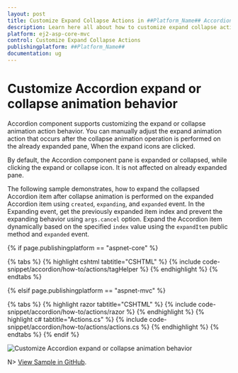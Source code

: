 ```yaml
---
layout: post
title: Customize Expand Collapse Actions in ##Platform_Name## Accordion Component
description: Learn here all about how to customize expand collapse actions in Syncfusion ##Platform_Name## Accordion component of Syncfusion Essential JS 2 and more.
platform: ej2-asp-core-mvc
control: Customize Expand Collapse Actions
publishingplatform: ##Platform_Name##
documentation: ug
---
```



# Customize Accordion expand or collapse animation behavior

Accordion component supports customizing the expand or collapse animation action behavior. You can manually adjust the expand animation action that occurs after the collapse animation operation is performed on the already expanded pane, When the expand icons are clicked.

By default, the Accordion component pane is expanded or collapsed, while clicking the expand or collapse icon. It is not affected on already expanded pane.

The following sample demonstrates, how to expand the collapsed Accordion item after collapse animation is performed on the expanded Accordion item using `created`, `expanding`, and `expanded` event. In the Expanding event, get the previously expanded item index and prevent the expanding behavior using `args.cancel` option. Expand the Accordion item dynamically based on the specified `index` value using the `expandItem` public method and `expanded` event.

{% if page.publishingplatform == "aspnet-core" %}

{% tabs %}
{% highlight cshtml tabtitle="CSHTML" %}
{% include code-snippet/accordion/how-to/actions/tagHelper %}
{% endhighlight %}
{% endtabs %}

{% elsif page.publishingplatform == "aspnet-mvc" %}

{% tabs %}
{% highlight razor tabtitle="CSHTML" %}
{% include code-snippet/accordion/how-to/actions/razor %}
{% endhighlight %}
{% highlight c# tabtitle="Actions.cs" %}
{% include code-snippet/accordion/how-to/actions/actions.cs %}
{% endhighlight %}
{% endtabs %}
{% endif %}


![Customize Accordion expand or collapse animation behavior](../images/actions.PNG)

N> [View Sample in GitHub](https://github.com/SyncfusionExamples/ASP-NET-Core-UG-Examples/tree/main/Accordion/AccordionUGSamples).